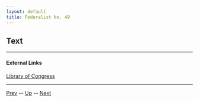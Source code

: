 ```yaml
---
layout: default
title: Federalist No. 49
---
```


## Text

---
#### External Links
[Library of Congress]()

---

[Prev](48.md) -- [Up](README.md) -- [Next](50.md)
